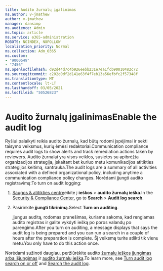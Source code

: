 ```yaml
---
title: Audito žurnalų įgalinimas
ms.author: v-jmathew
author: v-jmathew
manager: dansimp
ms.audience: Admin
ms.topic: article
ms.service: o365-administration
ROBOTS: NOINDEX, NOFOLLOW
localization_priority: Normal
ms.collection: Adm_O365
ms.custom:
- "9000549"
- "7456"
ms.openlocfilehash: d92d44d7c4b926eebb231e7ea1fcb90010482c72
ms.sourcegitcommit: c202c0df2d141e63f4f7eb13a56efbfc2f57348f
ms.translationtype: MT
ms.contentlocale: lt-LT
ms.lasthandoff: 03/05/2021
ms.locfileid: "50526823"
---
```

# <a name="enable-the-audit-log"></a><span data-ttu-id="6c7fa-102">Audito žurnalų įgalinimas</span><span class="sxs-lookup"><span data-stu-id="6c7fa-102">Enable the audit log</span></span>

<span data-ttu-id="6c7fa-103">Ryšiui palaikyti reikia audito žurnalų, kad būtų rodomi įspėjimai ir sekti taisymo veiksmus, kurių ėmėsi redaktoriai.</span><span class="sxs-lookup"><span data-stu-id="6c7fa-103">Communication compliance requires audit logs to show alerts and track remediation actions taken by reviewers.</span></span> <span data-ttu-id="6c7fa-104">Audito žurnalai yra visos veiklos, susietos su apibrėžta organizacijos strategija, įskaitant bet kuriuo metu komunikacijos atitikties strategijos keitimą, santrauka.</span><span class="sxs-lookup"><span data-stu-id="6c7fa-104">The audit logs are a summary of all activities associated with a defined organizational policy, including anytime a communication compliance policy changes.</span></span> <span data-ttu-id="6c7fa-105">Norėdami įjungti audito registravimą:</span><span class="sxs-lookup"><span data-stu-id="6c7fa-105">To turn on audit logging:</span></span>

1. <span data-ttu-id="6c7fa-106">[Saugos & atitikties centre](https://go.microsoft.com/fwlink/?linkid=2101341)eikite į **ieškos**  >  **audito žurnalų ieška**.</span><span class="sxs-lookup"><span data-stu-id="6c7fa-106">In the [Security & Compliance Center](https://go.microsoft.com/fwlink/?linkid=2101341), go to **Search** > **Audit log search**.</span></span>
2. <span data-ttu-id="6c7fa-107">Pasirinkite **įjungti tikrinimą**.</span><span class="sxs-lookup"><span data-stu-id="6c7fa-107">Select **Turn on auditing**.</span></span>

    <span data-ttu-id="6c7fa-108">Įjungus auditą, rodomas pranešimas, kuriame sakoma, kad rengiamas audito registras ir galite vykdyti iešką po poros valandų po parengimo.</span><span class="sxs-lookup"><span data-stu-id="6c7fa-108">After you turn on auditing, a message displays that says the audit log is being prepared and you can run a search in a couple of hours after the preparation is complete.</span></span> <span data-ttu-id="6c7fa-109">Šį veiksmą turite atlikti tik vienu metu.</span><span class="sxs-lookup"><span data-stu-id="6c7fa-109">You only have to do this action once.</span></span>

<span data-ttu-id="6c7fa-110">Norėdami sužinoti daugiau, peržiūrėkite audito [žurnalų ieškos įjungimas arba išjungimas](https://go.microsoft.com/fwlink/?linkid=2129077) ir [audito žurnalų ieška](https://go.microsoft.com/fwlink/?linkid=2123729).</span><span class="sxs-lookup"><span data-stu-id="6c7fa-110">To learn more, see [Turn audit log search on or off](https://go.microsoft.com/fwlink/?linkid=2129077) and [Search the audit log](https://go.microsoft.com/fwlink/?linkid=2123729).</span></span>

